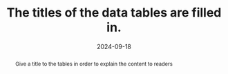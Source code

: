 ---
N: '237'
Rubrique: Structure et code
title: The titles of the data tables are filled in. 
abstract: Give a title to the tables in order to explain the content to readers
categories: ["Code and structure"]
agrege: O4237-E076
opquast: '4 237'
indiceebook: '76'
description: "Rule n° 076"
before: "075"
weight: "076"
after: "077"
actif: '1'
layout: rules
date: 2024-09-18
tags: ["display", "Accessibilité"]
objectif: ["Allow users of technical aids to easily identify the nature of the information provided by a table.", "Improve the accessibility of content to people with disabilities"]
Meo: ["Use and fill in the HTML caption element for each data table.", "If necessary, use a caption element hidden on display."]
Controle: ["Check the source code of the HTML page of the epub and the presence of the caption element. 
If this element is hidden from display using a CSS class, verify that it remains accessible to screen readers."
]
epubcheck: 
ace: 
humancheck: true
Source: ["Opquast"]
Referentiel: [""]
Steps: ["", ""]
---